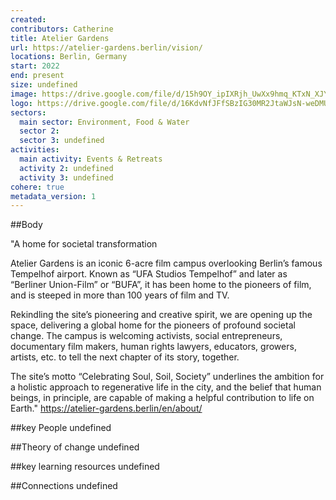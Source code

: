 ```yaml
---
created:
contributors: Catherine
title: Atelier Gardens
url: https://atelier-gardens.berlin/vision/
locations: Berlin, Germany
start: 2022
end: present
size: undefined
image: https://drive.google.com/file/d/15h9OY_ipIXRjh_UwXx9hmq_KTxN_XJYm/view?usp=drive_link
logo: https://drive.google.com/file/d/16KdvNfJFfSBzIG30MR2JtaWJsN-weDMU/view?usp=drive_link
sectors:
  main sector: Environment, Food & Water
  sector 2: 
  sector 3: undefined
activities: 
  main activity: Events & Retreats
  activity 2: undefined
  activity 3: undefined
cohere: true
metadata_version: 1
---
```



##Body

"A home for societal transformation

Atelier Gardens is an iconic 6-acre film campus overlooking Berlin’s famous Tempelhof airport. Known as “UFA Studios Tempelhof” and later as “Berliner Union-Film” or “BUFA”, it has been home to the pioneers of film, and is steeped in more than 100 years of film and TV.

Rekindling the site’s pioneering and creative spirit, we are opening up the space, delivering a global home for the pioneers of profound societal change. The campus is welcoming activists, social entrepreneurs, documentary film makers, human rights lawyers, educators, growers, artists, etc. to tell the next chapter of its story, together.

The site’s motto “Celebrating Soul, Soil, Society” underlines the ambition for a holistic approach to regenerative life in the city, and the belief that human beings, in principle, are capable of making a helpful contribution to life on Earth."
https://atelier-gardens.berlin/en/about/ 


##key People
undefined

##Theory of change
undefined

##key learning resources
undefined

##Connections
undefined

